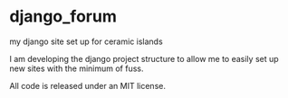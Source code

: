 # django_forum

my django site set up for ceramic islands

I am developing the django project structure to allow me to easily set up new sites with the minimum of fuss.

All code is released under an MIT license.
